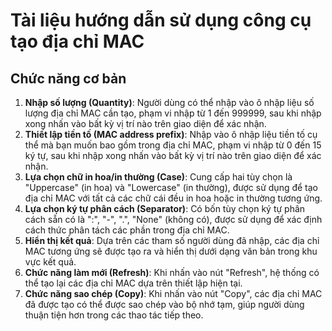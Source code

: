 # Tài liệu hướng dẫn sử dụng công cụ tạo địa chỉ MAC

## Chức năng cơ bản

  1. **Nhập số lượng (Quantity)**: Người dùng có thể nhập vào ô nhập liệu số lượng địa chỉ MAC cần tạo, phạm vi nhập từ 1 đến 999999, sau khi nhập xong nhấn vào bất kỳ vị trí nào trên giao diện để xác nhận.
  2. **Thiết lập tiền tố (MAC address prefix)**: Nhập vào ô nhập liệu tiền tố cụ thể mà bạn muốn bao gồm trong địa chỉ MAC, phạm vi nhập từ 0 đến 15 ký tự, sau khi nhập xong nhấn vào bất kỳ vị trí nào trên giao diện để xác nhận.
  3. **Lựa chọn chữ in hoa/in thường (Case)**: Cung cấp hai tùy chọn là "Uppercase" (in hoa) và "Lowercase" (in thường), được sử dụng để tạo địa chỉ MAC với tất cả các chữ cái đều in hoa hoặc in thường tương ứng.
  4. **Lựa chọn ký tự phân cách (Separator)**: Có bốn tùy chọn ký tự phân cách sẵn có là ":", "-", ".", "None" (không có), được sử dụng để xác định cách thức phân tách các phần trong địa chỉ MAC.
  5. **Hiển thị kết quả**: Dựa trên các tham số người dùng đã nhập, các địa chỉ MAC tương ứng sẽ được tạo ra và hiển thị dưới dạng văn bản trong khu vực kết quả.
  6. **Chức năng làm mới (Refresh)**: Khi nhấn vào nút "Refresh", hệ thống có thể tạo lại các địa chỉ MAC dựa trên thiết lập hiện tại.
  7. **Chức năng sao chép (Copy)**: Khi nhấn vào nút "Copy", các địa chỉ MAC đã được tạo có thể được sao chép vào bộ nhớ tạm, giúp người dùng thuận tiện hơn trong các thao tác tiếp theo.
